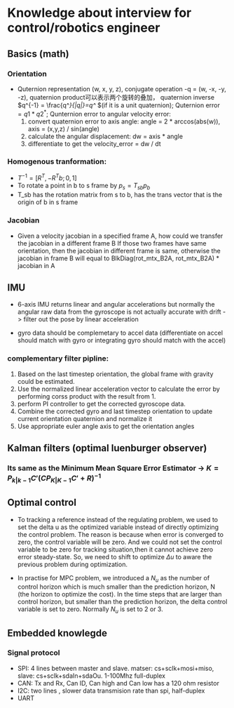 # Knowledge about interview for control/robotics engineer

## Basics (math)
### Orientation
- Quternion representation (w, x, y, z), conjugate operation -q = (w, -x, -y, -z), quaternion product可以表示两个旋转的叠加， quaternion inverse $q^{-1} = \frac{q^*}{|q|}=q^* $(if it is a unit quaternion); Quternion error $= q1*q2^*$; Qunternion error to angular velocity error: 
  1. convert quaternion error to axis angle: angle = 2 * arccos(abs(w)), axis = (x,y,z) / sin(angle)
  2. calculate the angular displacement: dw = axis * angle
  3. differentiate to get the  velocity_error = dw / dt

### Homogenous tranformation:
- $T^{-1} = [R^T, -R^Tb; 0, 1]$
- To rotate a point in b to s frame by $p_s = T_{sb}p_b$
- T_sb has the rotation matrix from s to b, has the trans vector that is the origin of b in s frame

### Jacobian
- Given a velocity jacobian in a specified frame A, how could we transfer the jacobian in a different frame B
  If those two frames have same orientation, then the jacobian in different frame is same, otherwise the jacobian in frame B will equal to
  BlkDiag(rot_mtx_B2A, rot_mtx_B2A) * jacobian in A

## IMU

- 6-axis IMU returns linear and angular accelerations but normally the angular raw data from the gyroscope is not actually accurate with drift -> filter out the pose by linear acceleration 

- gyro data should be complemetary to accel data (differentiate on accel should match with gyro or integrating gyro should match with the accel)

### complementary filter pipline: 
1. Based on the last timestep orientation, the global frame with gravity could be estimated. 
2. Use the normalized linear acceleration vector to calculate the error by performing corss product with the result from 1. 
3. perform PI controller to get the corrected gyroscope data. 
4. Combine the corrected gyro and last timestep orientation to update current orientation quaternion and normalize it 
5. Use appropriate euler angle axis to get the orientation angles 

## Kalman filters (optimal luenburger observer)
### Its same as the Minimum Mean Square Error Estimator -> $K = P_{k|k-1}C'(CP_{K|K-1}C'+R)^{-1}$


## Optimal control
- To tracking a reference instead of the regulating problem, we used to set the delta u as the optimized variable instead of directly optimizing the control problem. The reason is because when error is converged to zero, the control variable will be zero. And we could not set the control variable to be zero for tracking situation,then it cannot achieve zero error steady-state. So, we need to shift to optimize $\Delta{u}$ to aware the previous problem during optimization.

- In practise for MPC problem, we introduced a $N_u$ as the number of control horizon which is much smaller than the prediction horizon, N (the horizon to optimize the cost). In the time steps that are larger than control horizon, but smaller than the prediction horizon, the delta control variable is set to zero. Normally $N_u$ is set to 2 or 3.


## Embedded knowlegde
### Signal protocol
- SPI: 4 lines between master and slave. matser: cs+sclk+mosi+miso, slave: cs+sclk+sdaIn+sdaOu. 1-100Mhz full-duplex
- CAN: Tx and Rx, Can ID, Can high and Can low has a 120 ohm resistor
- I2C: two lines , slower data transmision rate than spi, half-duplex
- UART